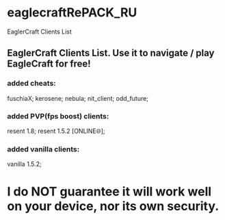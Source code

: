 # eaglecraftRePACK_RU
EaglerCraft Clients List
## EaglerCraft Clients List. Use it to navigate / play EagleCraft for free!
### added cheats:
fuschiaX;
kerosene;
nebula;
nit_client;
odd_future;
### added PVP(fps boost) clients:
resent 1.8;
resent 1.5.2 [ONLINE:globe_with_meridians:];
### added vanilla clients:
vanilla 1.5.2;
# I do NOT guarantee it will work well on your device, nor its own security.
